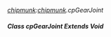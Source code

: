 _[chipmunk](../../modules/chipmunk/chipmunk-module.md):[chipmunk](../../modules/chipmunk/chipmunk-module.md).cpGearJoint_
##### Class cpGearJoint Extends Void
